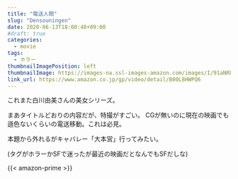 ```yaml
---
title: "電送人間"
slug: "Densouningen"
date: 2020-06-13T18:00:48+09:00
#draft: true
categories:
  - movie
tags:
  - ホラー
thumbnailImagePosition: left
thumbnailImage: https://images-na.ssl-images-amazon.com/images/I/91aNRbE4y8L._SX600_.jpg
link_url: https://www.amazon.co.jp/gp/video/detail/B00L8HWPQ6
---
```

これまた白川由美さんの美女シリーズ。
<!--more-->
まあタイトルどおりの内容だが、特撮がすごい。
CGが無いのに現在の映画でも遜色ないくらいの電送移動。これは必見。

本題から外れるがキャバレー「大本営」行ってみたい。

(タグがホラーかSFで迷ったが最近の映画だとなんでもSFだしな)

{{< amazon-prime >}}
